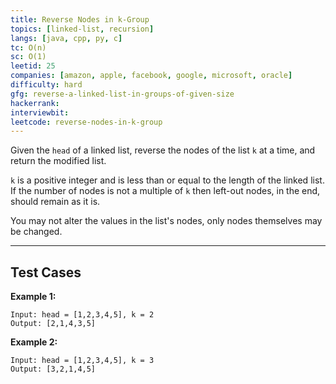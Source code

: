 ```yaml
---
title: Reverse Nodes in k-Group
topics: [linked-list, recursion]
langs: [java, cpp, py, c]
tc: O(n)
sc: O(1)
leetid: 25
companies: [amazon, apple, facebook, google, microsoft, oracle]
difficulty: hard
gfg: reverse-a-linked-list-in-groups-of-given-size
hackerrank: 
interviewbit: 
leetcode: reverse-nodes-in-k-group
---
```


Given the `head` of a linked list, reverse the nodes of the list `k` at a time, and return the modified list.

`k` is a positive integer and is less than or equal to the length of the linked list. 
If the number of nodes is not a multiple of `k` then left-out nodes, in the end, should remain as it is.

You may not alter the values in the list's nodes, only nodes themselves may be changed.

---

## Test Cases

**Example 1:** 
```
Input: head = [1,2,3,4,5], k = 2
Output: [2,1,4,3,5]
```

**Example 2:** 
```
Input: head = [1,2,3,4,5], k = 3
Output: [3,2,1,4,5]
```